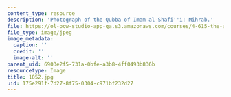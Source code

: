 ```yaml
---
content_type: resource
description: 'Photograph of the Qubba of Imam al-Shafi''i: Mihrab.'
file: https://ol-ocw-studio-app-qa.s3.amazonaws.com/courses/4-615-the-architecture-of-cairo-spring-2002/175e291f7d278f750304c971bf232d27_1052.jpg
file_type: image/jpeg
image_metadata:
  caption: ''
  credit: ''
  image-alt: ''
parent_uid: 6903e2f5-731a-0bfe-a3b8-4ff0493b836b
resourcetype: Image
title: 1052.jpg
uid: 175e291f-7d27-8f75-0304-c971bf232d27
---
```

